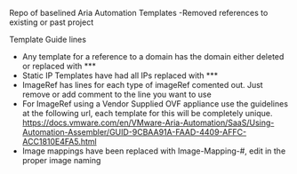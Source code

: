 Repo of baselined Aria Automation Templates 
  -Removed references to existing or past project

Template Guide lines
 - Any template for a reference to a domain has the domain either deleted or replaced with *** 
 - Static IP Templates have had all IPs replaced with ***
 - ImageRef has lines for each type of imageRef comented out. Just remove or add comment to the line you want to use
 - For ImageRef using a Vendor Supplied OVF appliance use the guidelines at the following url, each template for this will be completely unique. https://docs.vmware.com/en/VMware-Aria-Automation/SaaS/Using-Automation-Assembler/GUID-9CBAA91A-FAAD-4409-AFFC-ACC1810E4FA5.html
 - Image mappings have been replaced with Image-Mapping-#, edit in the proper image naming
